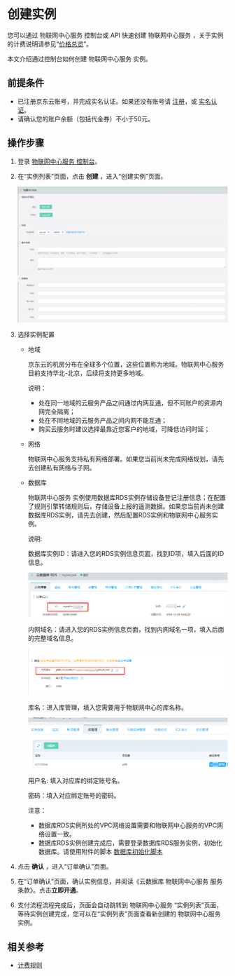 # 创建实例

您可以通过 物联网中心服务 控制台或 API 快速创建 物联网中心服务 ，关于实例的计费说明请参见“[价格总览](../Pricing/Billing-Overview.md)”。

本文介绍通过控制台如何创建 物联网中心服务 实例。

## 前提条件

- 已注册京东云账号，并完成实名认证。如果还没有账号请 [注册](https://accounts.jdcloud.com/p/regPage?source=jdcloud%26ReturnUrl=%2f%2fuc.jdcloud.com%2fpassport%2fcomplete%3freturnUrl%3dhttp%3A%2F%2Fuc.jdcloud.com%2Fredirect%2FloginRouter%3FreturnUrl%3Dhttps%253A%252F%252Fwww.jdcloud.com%252Fhelp%252Fdetail%252F734%252FisCatalog%252F1)，或 [实名认证](https://uc.jdcloud.com/account/certify)。
- 请确认您的账户余额（包括代金券）不小于50元。

## 操作步骤

1. 登录 [物联网中心服务 控制台](https://iot-console.jdcloud.com/iothub)。

2. 在“实例列表”页面，点击 **创建** ，进入“创建实例”页面。

   ![创建实例](../../../../image/IoT/IoT-Hub/iothub-001.png)

3. 选择实例配置

   - 地域

     京东云的机房分布在全球多个位置，这些位置称为地域。物联网中心服务 目前支持华北-北京，后续将支持更多地域。

     说明：

     - 处在同一地域的云服务产品之间通过内网互通，但不同账户的资源内网完全隔离；
     - 处在不同地域的云服务产品之间内网不能互通；
     - 购买云服务时建议选择最靠近您客户的地域，可降低访问时延；

   - 网络

     物联网中心服务支持私有网络部署。如果您当前尚未完成网络规划，请先去创建私有网络与子网。

   - 数据库

     物联网中心服务 实例使用数据库RDS实例存储设备登记注册信息；在配置了规则引擎转储规则后，存储设备上报的遥测数据。如果您当前尚未创建数据库RDS实例，请先去创建，然后配置RDS实例和物联网中心服务实例。

     

     说明:

     数据库实例ID：请进入您的RDS实例信息页面，找到ID项，填入后面的ID信息。

     ![](../../../../image/IoT/IoT-Hub/RDS实例ID.png)

     内网域名：请进入您的RDS实例信息页面，找到内网域名一项，填入后面的完整域名信息。

     ![](../../../../image/IoT/IoT-Hub/RDS内网域名.png)

     库名：进入库管理，填入您需要用于物联网中心的库名称。

     ![](../../../../image/IoT/IoT-Hub/数据库RDS库管理.png)

     用户名: 填入对应库的绑定账号名。

     密码：填入对应绑定账号的密码。


     注意：

     - 数据库RDS实例所处的VPC网络设置需要和物联网中心服务的VPC网络设置一致。
     - 数据库RDS实例创建完成后，需要登录数据库RDS服务实例，初始化数据库。请使用附件的脚本 [数据库初始化脚本](../../../../image/IoT/IoT-Hub/iothub_latest.sql)


4. 点击 **确认** ，进入“订单确认”页面。

5. 在“订单确认”页面，确认实例信息，并阅读《云数据库 物联网中心服务 服务条款》。点击**立即开通**。

6. 支付流程流程完成后，页面会自动跳转到 物联网中心服务 “实例列表”页面，等待实例创建完成，您可以在“实例列表”页面查看新创建的 物联网中心服务 实例。

## 相关参考

- [计费规则](../Pricing/Billing-Rules.md)

